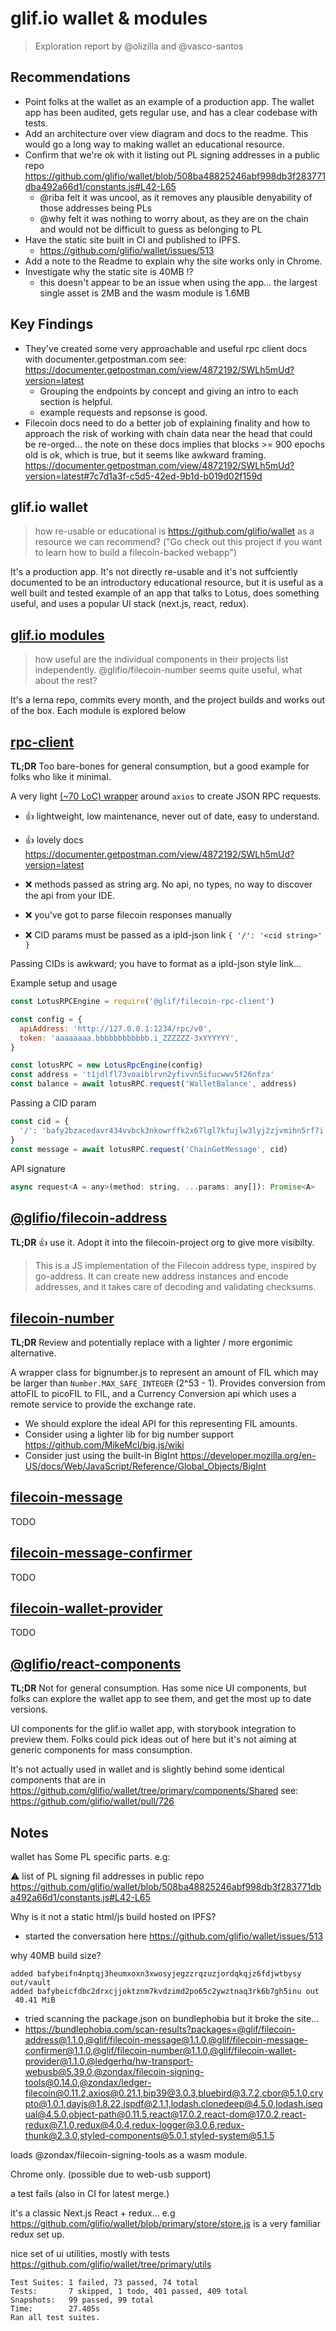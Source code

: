 # glif.io wallet & modules

> Exploration report by @olizilla and @vasco-santos

## Recommendations

- Point folks at the wallet as an example of a production app. The wallet app has been audited, gets regular use, and has a clear codebase with tests.
- Add an architecture over view diagram and docs to the readme. This would go a long way to making wallet an educational resource.
- Confirm that we're ok with it listing out PL signing addresses in a public repo https://github.com/glifio/wallet/blob/508ba48825246abf998db3f283771dba492a66d1/constants.js#L42-L65
  - @riba felt it was uncool, as it removes any plausible denyability of those addresses being PLs
  - @why felt it was nothing to worry about, as they are on the chain and would not be difficult to guess as belonging to PL
- Have the static site built in CI and published to IPFS.
  - https://github.com/glifio/wallet/issues/513
- Add a note to the Readme to explain why the site works only in Chrome.
- Investigate why the static site is 40MB !?
  - this doesn't appear to be an issue when using the app... the largest single asset is 2MB and the wasm module is 1.6MB


## Key Findings

- They've created some very approachable and useful rpc client docs with documenter.getpostman.com see: https://documenter.getpostman.com/view/4872192/SWLh5mUd?version=latest
  - Grouping the endpoints by concept and giving an intro to each section is helpful.
  - example requests and repsonse is good.
- Filecoin docs need to do a better job of explaining finality and how to approach the risk of working with chain data near the head that could be re-orged... the note on these docs implies that blocks >= 900 epochs old is ok, which is true, but it seems like awkward framing. https://documenter.getpostman.com/view/4872192/SWLh5mUd?version=latest#7c7d1a3f-c5d5-42ed-9b1d-b019d02f159d


## glif.io wallet

> how re-usable or educational is https://github.com/glifio/wallet as a resource we can recommend? ("Go check out this project if you want to learn how to build a filecoin-backed webapp")

It's a production app. It's not directly re-usable and it's not suffciently documented to be an introductory educational resource, but it is useful as a well built and tested example of an app that talks to Lotus, does something useful, and uses a popular UI stack (next.js, react, redux).


## [glif.io modules](https://github.com/glifio/modules)

> how useful are the individual components in their projects list independently. @glifio/filecoin-number seems quite useful, what about the rest?

It's a lerna repo, commits every month, and the project builds and works out of the box. Each module is explored below


## [rpc-client](https://github.com/glifio/modules/tree/primary/packages/filecoin-rpc-client)

**TL;DR** Too bare-bones for general consumption, but a good example for folks who like it minimal.

A very light [(~70 LoC) wrapper](https://github.com/glifio/modules/blob/9b97f31054c20b39b8a75d30727fa33162715dab/packages/filecoin-rpc-client/src/index.ts
) around `axios` to create JSON RPC requests.

- 👍 lightweight, low maintenance, never out of date, easy to understand.
- 👍 lovely docs https://documenter.getpostman.com/view/4872192/SWLh5mUd?version=latest

- ❌ methods passed as string arg. No api, no types, no way to discover the api from your IDE.
- ❌ you've got to parse filecoin responses manually
- ❌ CID params must be passed as a ipld-json link `{ '/': '<cid string>' }`

Passing CIDs is awkward; you have to format as a ipld-json style link...

Example setup and usage

```js
const LotusRPCEngine = require('@glif/filecoin-rpc-client')

const config = {
  apiAddress: 'http://127.0.0.1:1234/rpc/v0',
  token: 'aaaaaaaa.bbbbbbbbbbbb.i_ZZZZZZ-3xYYYYYY',
}

const lotusRPC = new LotusRpcEngine(config)
const address = 't1jdlfl73voaiblrvn2yfivvn5ifucwwv5f26nfza'
const balance = await lotusRPC.request('WalletBalance', address)
```

Passing a CID param

```js
const cid = {
  '/': 'bafy2bzacedavr434vvbck3nkowrffk2x67lgl7kfujlw3lyj2zjvmihn5rf7i',
}
const message = await lotusRPC.request('ChainGetMessage', cid)
```

API signature

```js
async request<A = any>(method: string, ...params: any[]): Promise<A>
```


## [@glifio/filecoin-address](https://github.com/glifio/modules/tree/primary/packages/filecoin-address)

**TL;DR** 👍 use it. Adopt it into the filecoin-project org to give more visibilty.

> This is a JS implementation of the Filecoin address type, inspired by go-address. It can create new address instances and encode addresses, and it takes care of decoding and validating checksums.

## [filecoin-number](https://github.com/glifio/modules/tree/primary/packages/filecoin-number)

**TL;DR** Review and potentially replace with a lighter / more ergonimic alternative. 

A wrapper class for bignumber.js to represent an amount of FIL which may be larger than `Number.MAX_SAFE_INTEGER` (2^53 - 1). Provides conversion from attoFIL to picoFIL to FIL, and a Currency Conversion api which uses a remote service to provide the exchange rate.

- We should explore the ideal API for this representing FIL amounts.
- Consider using a lighter lib for big number support https://github.com/MikeMcl/big.js/wiki
- Consider just using the built-in BigInt https://developer.mozilla.org/en-US/docs/Web/JavaScript/Reference/Global_Objects/BigInt


## [filecoin-message](https://github.com/glifio/modules/tree/primary/packages/filecoin-message)

TODO


## [filecoin-message-confirmer](https://github.com/glifio/modules/tree/primary/packages/filecoin-message-confirmer)

TODO


## [filecoin-wallet-provider](https://github.com/glifio/modules/tree/primary/packages/filecoin-wallet-provider)

TODO


## [@glifio/react-components](https://github.com/glifio/modules/tree/primary/packages/react-components)

**TL;DR** Not for general consumption. Has some nice UI components, but folks can explore the wallet app to see them, and get the most up to date versions.

UI components for the glif.io wallet app, with storybook integration to preview them. Folks could pick ideas out of here but it's not aiming at generic components for mass consumption.

It's not actually used in wallet and is slightly behind some identical components that are in https://github.com/glifio/wallet/tree/primary/components/Shared
see: https://github.com/glifio/wallet/pull/726

## Notes

wallet has Some PL specific parts. e.g:

⚠️ list of PL signing fil addresses in public repo https://github.com/glifio/wallet/blob/508ba48825246abf998db3f283771dba492a66d1/constants.js#L42-L65
 
Why is it not a static html/js build hosted on IPFS? 
- started the conversation here https://github.com/glifio/wallet/issues/513

why 40MB build size?
```
added bafybeifn4nptqj3heumxoxn3xwosyjegzzrqzuzjordqkqjz6fdjwtbysy out/vault
added bafybeicfdbc2drxcjjoktznm7kvdzimd2po65c2ywztnaq3rk6b7gh5inu out
 40.41 MiB
```
  - tried scanning the package.json on bundlephobia but it broke the site...
  - https://bundlephobia.com/scan-results?packages=@glif/filecoin-address@1.1.0,@glif/filecoin-message@1.1.0,@glif/filecoin-message-confirmer@1.1.0,@glif/filecoin-number@1.1.0,@glif/filecoin-wallet-provider@1.1.0,@ledgerhq/hw-transport-webusb@5.39.0,@zondax/filecoin-signing-tools@0.14.0,@zondax/ledger-filecoin@0.11.2,axios@0.21.1,bip39@3.0.3,bluebird@3.7.2,cbor@5.1.0,crypto@1.0.1,dayjs@1.8.22,jspdf@2.1.1,lodash.clonedeep@4.5.0,lodash.isequal@4.5.0,object-path@0.11.5,react@17.0.2,react-dom@17.0.2,react-redux@7.1.0,redux@4.0.4,redux-logger@3.0.6,redux-thunk@2.3.0,styled-components@5.0.1,styled-system@5.1.5


loads @zondax/filecoin-signing-tools as a wasm module.

Chrome only. (possible due to web-usb support)

a test fails (also in CI for latest merge.)

it's a classic Next.js React + redux... e.g https://github.com/glifio/wallet/blob/primary/store/store.js is a very familiar redux set up.

nice set of ui utilities, mostly with tests https://github.com/glifio/wallet/tree/primary/utils

```
Test Suites: 1 failed, 73 passed, 74 total
Tests:       7 skipped, 1 todo, 401 passed, 409 total
Snapshots:   99 passed, 99 total
Time:        27.405s
Ran all test suites.
```